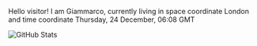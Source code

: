 Hello visitor! I am Giammarco, currently living in space coordinate London and time coordinate Thursday, 24 December, 06:08 GMT

![GitHub Stats](https://github-readme-stats.vercel.app/api?username=grcasanova)
